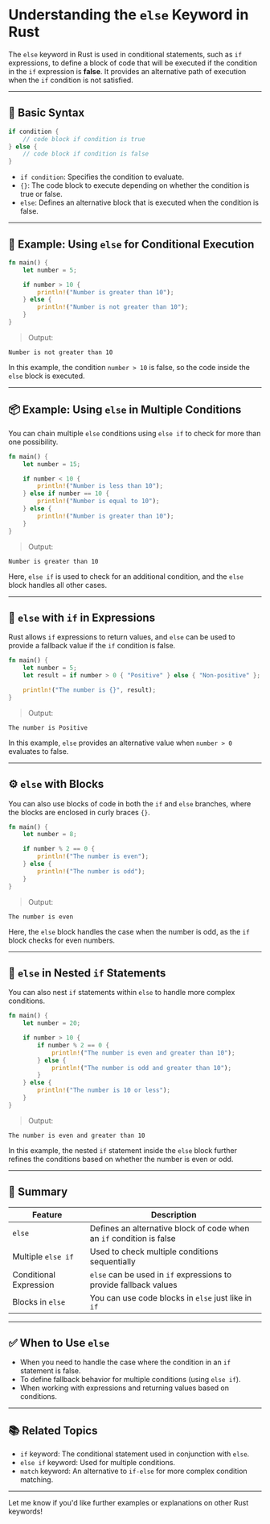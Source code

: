 # Understanding the `else` Keyword in Rust

The `else` keyword in Rust is used in conditional statements, such as `if` expressions, to define a block of code that will be executed if the condition in the `if` expression is **false**. It provides an alternative path of execution when the `if` condition is not satisfied.

---

## 🔧 Basic Syntax

```rust
if condition {
    // code block if condition is true
} else {
    // code block if condition is false
}
```

- `if condition`: Specifies the condition to evaluate.
- `{}`: The code block to execute depending on whether the condition is true or false.
- `else`: Defines an alternative block that is executed when the condition is false.

---

## 🧪 Example: Using `else` for Conditional Execution

```rust
fn main() {
    let number = 5;

    if number > 10 {
        println!("Number is greater than 10");
    } else {
        println!("Number is not greater than 10");
    }
}
```

> Output:
```
Number is not greater than 10
```

In this example, the condition `number > 10` is false, so the code inside the `else` block is executed.

---

## 📦 Example: Using `else` in Multiple Conditions

You can chain multiple `else` conditions using `else if` to check for more than one possibility.

```rust
fn main() {
    let number = 15;

    if number < 10 {
        println!("Number is less than 10");
    } else if number == 10 {
        println!("Number is equal to 10");
    } else {
        println!("Number is greater than 10");
    }
}
```

> Output:
```
Number is greater than 10
```

Here, `else if` is used to check for an additional condition, and the `else` block handles all other cases.

---

## 🧳 `else` with `if` in Expressions

Rust allows `if` expressions to return values, and `else` can be used to provide a fallback value if the `if` condition is false.

```rust
fn main() {
    let number = 5;
    let result = if number > 0 { "Positive" } else { "Non-positive" };

    println!("The number is {}", result);
}
```

> Output:
```
The number is Positive
```

In this example, `else` provides an alternative value when `number > 0` evaluates to false.

---

## ⚙️ `else` with Blocks

You can also use blocks of code in both the `if` and `else` branches, where the blocks are enclosed in curly braces `{}`.

```rust
fn main() {
    let number = 8;

    if number % 2 == 0 {
        println!("The number is even");
    } else {
        println!("The number is odd");
    }
}
```

> Output:
```
The number is even
```

Here, the `else` block handles the case when the number is odd, as the `if` block checks for even numbers.

---

## 🚪 `else` in Nested `if` Statements

You can also nest `if` statements within `else` to handle more complex conditions.

```rust
fn main() {
    let number = 20;

    if number > 10 {
        if number % 2 == 0 {
            println!("The number is even and greater than 10");
        } else {
            println!("The number is odd and greater than 10");
        }
    } else {
        println!("The number is 10 or less");
    }
}
```

> Output:
```
The number is even and greater than 10
```

In this example, the nested `if` statement inside the `else` block further refines the conditions based on whether the number is even or odd.

---

## 🧠 Summary

| Feature           | Description                                    |
|-------------------|------------------------------------------------|
| `else`            | Defines an alternative block of code when an `if` condition is false |
| Multiple `else if`| Used to check multiple conditions sequentially  |
| Conditional Expression| `else` can be used in `if` expressions to provide fallback values |
| Blocks in `else`  | You can use code blocks in `else` just like in `if` |

---

## ✅ When to Use `else`

- When you need to handle the case where the condition in an `if` statement is false.
- To define fallback behavior for multiple conditions (using `else if`).
- When working with expressions and returning values based on conditions.

---

## 📚 Related Topics

- `if` keyword: The conditional statement used in conjunction with `else`.
- `else if` keyword: Used for multiple conditions.
- `match` keyword: An alternative to `if-else` for more complex condition matching.

---

Let me know if you'd like further examples or explanations on other Rust keywords!
